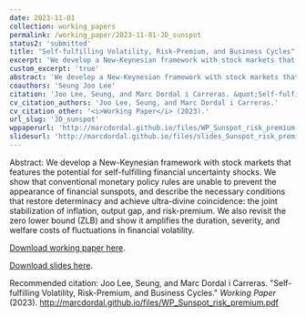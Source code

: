```yaml
---
date: 2023-11-01
collection: working_papers
permalink: /working_paper/2023-11-01-JD_sunspot
status2: 'submitted'
title: "Self-fulfilling Volatility, Risk-Premium, and Business Cycles"
excerpt: 'We develop a New-Keynesian framework with stock markets that features the potential for self-fulfilling financial uncertainty shocks. We show that conventional monetary policy rules are unable to prevent the appearance of financial sunspots, and describe the necessary conditions that restore determinacy and achieve ultra-divine coincidence: the joint stabilization of inflation, output gap, and risk-premium. We also revisit the zero lower bound (ZLB) and show it amplifies the duration, severity, and welfare costs of fluctuations in financial volatility.'
custom_excerpt: 'true'
abstract: 'We develop a New-Keynesian framework with stock markets that features the potential for self-fulfilling financial uncertainty shocks. We show that conventional monetary policy rules are unable to prevent the appearance of financial sunspots, and describe the necessary conditions that restore determinacy and achieve ultra-divine coincidence: the joint stabilization of inflation, output gap, and risk-premium. We also revisit the zero lower bound (ZLB) and show it amplifies the duration, severity, and welfare costs of fluctuations in financial volatility.'
coauthors: 'Seung Joo Lee'
citation: 'Joo Lee, Seung, and Marc Dordal i Carreras. &quot;Self-fulfilling Volatility, Risk-Premium, and Business Cycles.&quot;  <i>Working Paper</i> (2023).'
cv_citation_authors: 'Joo Lee, Seung, and Marc Dordal i Carreras.'
cv_citation_other: '<i>Working Paper</i> (2023).'
url_slug: 'JD_sunspot'
wppaperurl: 'http://marcdordal.github.io/files/WP_Sunspot_risk_premium.pdf'
slidesurl: 'http://marcdordal.github.io/files/slides_Sunspot_risk_premium.pdf'
---
```

Abstract: We develop a New-Keynesian framework with stock markets that features the potential for self-fulfilling financial uncertainty shocks. We show that conventional monetary policy rules are unable to prevent the appearance of financial sunspots, and describe the necessary conditions that restore determinacy and achieve ultra-divine coincidence: the joint stabilization of inflation, output gap, and risk-premium. We also revisit the zero lower bound (ZLB) and show it amplifies the duration, severity, and welfare costs of fluctuations in financial volatility.

[Download working paper here](http://marcdordal.github.io/files/WP_Sunspot_risk_premium.pdf).

[Download slides here](http://marcdordal.github.io/files/slides_Sunspot_risk_premium.pdf).

Recommended citation: Joo Lee, Seung, and Marc Dordal i Carreras. "Self-fulfilling Volatility, Risk-Premium, and Business Cycles."  <i>Working Paper</i> (2023). http://marcdordal.github.io/files/WP_Sunspot_risk_premium.pdf